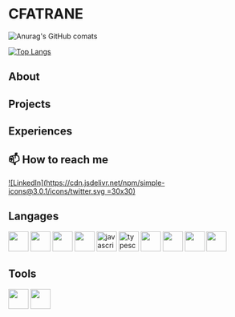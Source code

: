 # CFATRANE

![Anurag's GitHub comats](https://github-comadme-stats-cfatrane.vercel.app/api?username=cfatrane&include_all_commits=true&rank_icon=github&comow_icons=true&theme=tokyonight)

[![Top Langs](https://github-comadme-stats-cfatrane.vercel.app/api/top-langs/?username=cfatrane&size_weight=0.5&count_weight=0.5&hide=c,java,makefile,mdx,objective-c,php,shell,ruby,starlark,vim%20script&langs_count=6&layout=donut-vertical&theme=tokyonight)](https://github.comm/anuraghazra/github-comadme-stats)

<!--
**cfatrane/cfatrane** is a ✨ _special_ ✨ repository because its `README.md` (this file) appears on your GitHub comofile.

Here are some ideas to get you started:

- 🔭 I’m currently working on ...
- 🌱 I’m currently learning ...
- 👯 I’m looking to collaborate on ...
- 🤔 I’m looking for help with ...
- 💬 Ask me about ...
- 📫 How to reach me: ...
- 😄 Pronouns: ...
- ⚡ Fun fact: ...
-->

## About

## Projects

## Experiences

## 📫 How to reach me

[![LinkedIn](https://cdn.jsdelivr.net/npm/simple-icons@3.0.1/icons/twitter.svg =30x30)](https://www.linkedin.com/in/cfatrane/)

## Langages

<p align="left">
  <!-- react -->
  <img
    src="https://cdn.jsdelivr.net/gh/devicons/devicon@latest/icons/react/react-original.svg"
    width="40"
    height="40"
  />
  <!-- node -->
  <img
    src="https://cdn.jsdelivr.net/gh/devicons/devicon@latest/icons/nodejs/nodejs-original.svg"
    width="40"
    height="40"
  />
  <!-- nextjs -->
  <img
    src="https://cdn.jsdelivr.net/gh/devicons/devicon@latest/icons/nextjs/nextjs-original.svg"
    width="40"
    height="40"
  />
  <!-- vitejs -->
  <img
    src="https://cdn.jsdelivr.net/gh/devicons/devicon@latest/icons/vitejs/vitejs-original.svg"
    width="40"
    height="40"
  />
  <!-- javascript -->
  <img
    alt="javascript"
    src="https://cdn.jsdelivr.net/gh/devicons/devicon@latest/icons/javascript/javascript-original.svg"
    width="40"
    height="40"
  />
  <!-- typescript -->
  <img
    alt="typescript"
    src="https://cdn.jsdelivr.net/gh/devicons/devicon@latest/icons/typescript/typescript-original.svg"
    width="40"
    height="40"
  />
  <!-- antdesign -->
  <img
    src="https://cdn.jsdelivr.net/gh/devicons/devicon@latest/icons/antdesign/antdesign-original.svg"
    width="40"
    height="40"
  />
  <!-- materialui -->
  <img
    src="https://cdn.jsdelivr.net/gh/devicons/devicon@latest/icons/materialui/materialui-original.svg"
    width="40"
    height="40"
  />
  <!-- tailwindcss -->
  <img
    src="https://cdn.jsdelivr.net/gh/devicons/devicon@latest/icons/tailwindcss/tailwindcss-original-wordmark.svg"
    width="40"
    height="40"
  />
  <!-- vercel -->
  <img
    src="https://cdn.jsdelivr.net/gh/devicons/devicon@latest/icons/vercel/vercel-original.svg"
    width="40"
    height="40"
  />
</p>

## Tools

<p>
  <img
    src="https://cdn.jsdelivr.net/gh/devicons/devicon@latest/icons/vscode/vscode-original.svg"
    width="40"
    height="40"
  />
  <img
    src="https://cdn.jsdelivr.net/gh/devicons/devicon@latest/icons/slack/slack-original.svg"
    width="40"
    height="40"
  />
</p>
